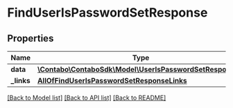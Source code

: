 # FindUserIsPasswordSetResponse

## Properties
Name | Type | Description | Notes
------------ | ------------- | ------------- | -------------
**data** | [**\Contabo\ContaboSdk\Model\UserIsPasswordSetResponse[]**](UserIsPasswordSetResponse.md) |  | 
**_links** | [**AllOfFindUserIsPasswordSetResponseLinks**](AllOfFindUserIsPasswordSetResponseLinks.md) |  | 

[[Back to Model list]](../../README.md#documentation-for-models) [[Back to API list]](../../README.md#documentation-for-api-endpoints) [[Back to README]](../../README.md)

